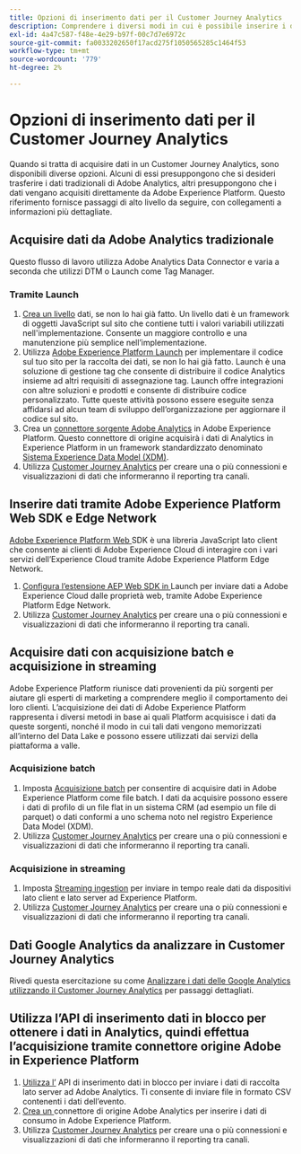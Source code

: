 ```yaml
---
title: Opzioni di inserimento dati per il Customer Journey Analytics
description: Comprendere i diversi modi in cui è possibile inserire i dati nel Customer Journey Analytics
exl-id: 4a47c587-f48e-4e29-b97f-00c7d7e6972c
source-git-commit: fa0033202650f17acd275f1050565285c1464f53
workflow-type: tm+mt
source-wordcount: '779'
ht-degree: 2%

---
```


# Opzioni di inserimento dati per il Customer Journey Analytics

Quando si tratta di acquisire dati in un Customer Journey Analytics, sono disponibili diverse opzioni. Alcuni di essi presuppongono che si desideri trasferire i dati tradizionali di Adobe Analytics, altri presuppongono che i dati vengano acquisiti direttamente da Adobe Experience Platform. Questo riferimento fornisce passaggi di alto livello da seguire, con collegamenti a informazioni più dettagliate.

## Acquisire dati da Adobe Analytics tradizionale

Questo flusso di lavoro utilizza Adobe Analytics Data Connector e varia a seconda che utilizzi DTM o Launch come Tag Manager.

### Tramite Launch

1. [Crea un livello](https://experienceleague.adobe.com/docs/analytics/implementation/prepare/data-layer.html) dati, se non lo hai già fatto. Un livello dati è un framework di oggetti JavaScript sul sito che contiene tutti i valori variabili utilizzati nell&#39;implementazione. Consente un maggiore controllo e una manutenzione più semplice nell’implementazione.
1. Utilizza [Adobe Experience Platform Launch](https://experienceleague.adobe.com/docs/analytics/implementation/launch/overview.html) per implementare il codice sul tuo sito per la raccolta dei dati, se non lo hai già fatto. Launch è una soluzione di gestione tag che consente di distribuire il codice Analytics insieme ad altri requisiti di assegnazione tag. Launch offre integrazioni con altre soluzioni e prodotti e consente di distribuire codice personalizzato. Tutte queste attività possono essere eseguite senza affidarsi ad alcun team di sviluppo dell’organizzazione per aggiornare il codice sul sito.
1. Crea un [connettore sorgente Adobe Analytics](https://experienceleague.adobe.com/docs/experience-platform/sources/ui-tutorials/create/adobe-applications/analytics.html) in Adobe Experience Platform. Questo connettore di origine acquisirà i dati di Analytics in Experience Platform in un framework standardizzato denominato [Sistema Experience Data Model (XDM)](https://experienceleague.adobe.com/docs/experience-platform/xdm/home.html?lang=it).
1. Utilizza [Customer Journey Analytics](https://experienceleague.adobe.com/docs/analytics-platform/using/cja-overview/cja-getting-started.html) per creare una o più connessioni e visualizzazioni di dati che informeranno il reporting tra canali.

## Inserire dati tramite Adobe Experience Platform Web SDK e Edge Network

[Adobe Experience Platform Web ](https://experienceleague.adobe.com/docs/experience-platform/edge/home.html?lang=en) SDK è una libreria JavaScript lato client che consente ai clienti di Adobe Experience Cloud di interagire con i vari servizi dell’Experience Cloud tramite Adobe Experience Platform Edge Network.

1. [Configura l’estensione AEP Web SDK in ](https://experienceleague.adobe.com/docs/experience-platform/tags/extensions/adobe/sdk/overview.html?lang=en) Launch per inviare dati a Adobe Experience Cloud dalle proprietà web, tramite Adobe Experience Platform Edge Network.
1. Utilizza [Customer Journey Analytics](https://experienceleague.adobe.com/docs/analytics-platform/using/cja-overview/cja-getting-started.html) per creare una o più connessioni e visualizzazioni di dati che informeranno il reporting tra canali.

## Acquisire dati con acquisizione batch e acquisizione in streaming

Adobe Experience Platform riunisce dati provenienti da più sorgenti per aiutare gli esperti di marketing a comprendere meglio il comportamento dei loro clienti. L’acquisizione dei dati di Adobe Experience Platform rappresenta i diversi metodi in base ai quali Platform acquisisce i dati da queste sorgenti, nonché il modo in cui tali dati vengono memorizzati all’interno del Data Lake e possono essere utilizzati dai servizi della piattaforma a valle.

### Acquisizione batch

1. Imposta [Acquisizione batch](https://experienceleague.adobe.com/docs/experience-platform/ingestion/batch/overview.html?lang=en#batch) per consentire di acquisire dati in Adobe Experience Platform come file batch. I dati da acquisire possono essere i dati di profilo di un file flat in un sistema CRM (ad esempio un file di parquet) o dati conformi a uno schema noto nel registro Experience Data Model (XDM).
1. Utilizza [Customer Journey Analytics](https://experienceleague.adobe.com/docs/analytics-platform/using/cja-overview/cja-getting-started.html) per creare una o più connessioni e visualizzazioni di dati che informeranno il reporting tra canali.

### Acquisizione in streaming

1. Imposta [Streaming ingestion](https://experienceleague.adobe.com/docs/experience-platform/ingestion/streaming/overview.html?lang=en#streaming) per inviare in tempo reale dati da dispositivi lato client e lato server ad Experience Platform.
1. Utilizza [Customer Journey Analytics](https://experienceleague.adobe.com/docs/analytics-platform/using/cja-overview/cja-getting-started.html) per creare una o più connessioni e visualizzazioni di dati che informeranno il reporting tra canali.

## Dati Google Analytics da analizzare in Customer Journey Analytics

Rivedi questa esercitazione su come [Analizzare i dati delle Google Analytics utilizzando il Customer Journey Analytics](https://experienceleague.adobe.com/docs/platform-learn/comprehensive-technical-tutorial/module16/ex5.html?lang=en#objectives) per passaggi dettagliati.

## Utilizza l’API di inserimento dati in blocco per ottenere i dati in Analytics, quindi effettua l’acquisizione tramite connettore origine Adobe in Experience Platform

1. [Utilizza l’](https://www.adobe.io/apis/experiencecloud/analytics/docs.html#!AdobeDocs/analytics-2.0-apis/master/bdia.md) API di inserimento dati in blocco per inviare i dati di raccolta lato server ad Adobe Analytics. Ti consente di inviare file in formato CSV contenenti i dati dell’evento.
1. [Crea un ](https://experienceleague.adobe.com/docs/experience-platform/sources/ui-tutorials/create/adobe-applications/analytics.html?lang=en) connettore di origine Adobe Analytics per inserire i dati di consumo in Adobe Experience Platform.
1. Utilizza [Customer Journey Analytics](https://experienceleague.adobe.com/docs/analytics-platform/using/cja-overview/cja-getting-started.html) per creare una o più connessioni e visualizzazioni di dati che informeranno il reporting tra canali.

